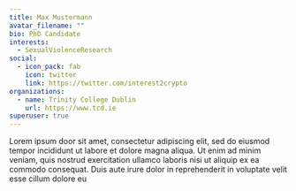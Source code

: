 ```yaml
---
title: Max Mustermann
avatar_filename: ""
bio: PhD Candidate
interests:
  - SexualViolenceResearch
social:
  - icon_pack: fab
    icon: twitter
    link: https://twitter.com/interest2crypto
organizations:
  - name: Trinity College Dublin
    url: https://www.tcd.ie
superuser: true
---
```

Lorem ipsum door sit amet, consectetur adipiscing elit, sed do eiusmod tempor incididunt ut labore et dolore magna aliqua. Ut enim ad minim veniam, quis nostrud exercitation ullamco laboris nisi ut aliquip ex ea commodo consequat. Duis aute irure dolor in reprehenderit in voluptate velit esse cillum dolore eu